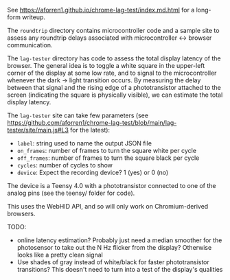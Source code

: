 See https://aforren1.github.io/chrome-lag-test/index.md.html for a long-form writeup.

The `roundtrip` directory contains microcontroller code and a sample site to assess any roundtrip delays associated with microcontroller <-> browser communication.

The `lag-tester` directory has code to assess the total display latency of the browser. The general idea is to toggle a white square in the upper-left corner of the display at some low rate, and to signal to the microcontroller whenever the dark -> light transition occurs. By measuring the delay between that signal and the rising edge of a phototransistor attached to the screen (indicating the square is physically visible), we can estimate the total display latency.

The `lag-tester` site can take few parameters (see https://github.com/aforren1/chrome-lag-test/blob/main/lag-tester/site/main.js#L3 for the latest):

 - `label`: string used to name the output JSON file
 - `on_frames`: number of frames to turn the square white per cycle
 - `off_frames`: number of frames to turn the square black per cycle
 - `cycles`: number of cycles to show
 - `device`: Expect the recording device? 1 (yes) or 0 (no)

The device is a Teensy 4.0 with a phototransistor connected to one of the analog pins (see the teensy/ folder for code).

This uses the WebHID API, and so will only work on Chromium-derived browsers.


TODO:
 - online latency estimation? Probably just need a median smoother for the photosensor to take out the N Hz flicker from the display? Otherwise looks like a pretty clean signal
 - Use shades of gray instead of white/black for faster phototransistor transitions? This doesn't need to turn into a test of the display's qualities
